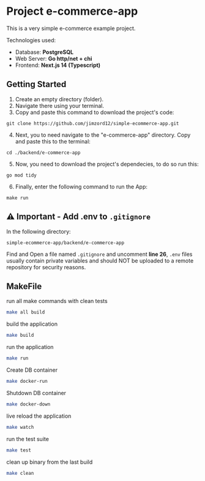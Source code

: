 # Project e-commerce-app

This is a very simple e-commerce example project.

Technologies used:

- Database: **PostgreSQL**
- Web Server: **Go http/net + chi**
- Frontend: **Next.js 14 (Typescript)**

## Getting Started

1. Create an empty directory (folder).
2. Navigate there using your terminal.
3. Copy and paste this command to download the project's code:

```
git clone https://github.com/jimzord12/simple-ecommerce-app.git
```

4. Next, you to need navigate to the "e-commerce-app" directory. Copy and paste this to the terminal:

```
cd ./backend/e-commerce-app
```

5. Now, you need to download the project's dependecies, to do so run this:

```
go mod tidy
```

6. Finally, enter the following command to run the App:

```
make run
```

## ⚠ Important - Add .env to `.gitignore`

In the following directory:

```
simple-ecommerce-app/backend/e-commerce-app
```

Find and Open a file named `.gitignore` and uncomment **line 26**, `.env` files usually contain private variables and should NOT be uploaded to a remote repository for security reasons.

## MakeFile

run all make commands with clean tests

```bash
make all build
```

build the application

```bash
make build
```

run the application

```bash
make run
```

Create DB container

```bash
make docker-run
```

Shutdown DB container

```bash
make docker-down
```

live reload the application

```bash
make watch
```

run the test suite

```bash
make test
```

clean up binary from the last build

```bash
make clean
```
